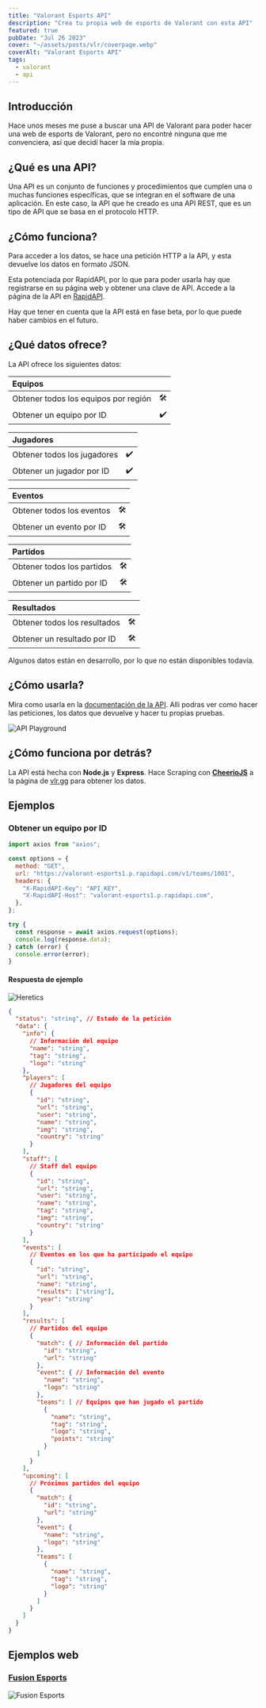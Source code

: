 ```yaml
---
title: "Valorant Esports API"
description: "Crea tu propia web de esports de Valorant con esta API"
featured: true
pubDate: "Jul 26 2023"
cover: "~/assets/posts/vlr/coverpage.webp"
coverAlt: "Valorant Esports API"
tags:
  - valorant
  - api
---
```


## Introducción

Hace unos meses me puse a buscar una API de Valorant para poder hacer una web de esports de Valorant, pero no encontré ninguna que me convenciera, así que decidí hacer la mía propia.

## ¿Qué es una API?

Una API es un conjunto de funciones y procedimientos que cumplen una o muchas funciones específicas, que se integran en el software de una aplicación. En este caso, la API que he creado es una API REST, que es un tipo de API que se basa en el protocolo HTTP.

## ¿Cómo funciona?

Para acceder a los datos, se hace una petición HTTP a la API, y esta devuelve los datos en formato JSON.

Esta potenciada por RapidAPI, por lo que para poder usarla hay que registrarse en su página web y obtener una clave de API. Accede a la página de la API en <a href="https://rapidapi.com/madorlix-F9ZSAPsIt3/api/valorant-esports1" target="_blank">RapidAPI</a>.

Hay que tener en cuenta que la API está en fase beta, por lo que puede haber cambios en el futuro.

## ¿Qué datos ofrece?

La API ofrece los siguientes datos:

| Equipos | |
| :----- | -: |
| Obtener todos los equipos por región | 🛠 |
| Obtener un equipo por ID | ✔️ |

| Jugadores | |
| :------- | -: |
| Obtener todos los jugadores | ✔️ |
| Obtener un jugador por ID | ✔️ |

| Eventos | |
| :----- | -: |
| Obtener todos los eventos | 🛠 |
| Obtener un evento por ID | 🛠 |

| Partidos | |
| :------ | -: |
| Obtener todos los partidos | 🛠 |
| Obtener un partido por ID | 🛠 |

| Resultados| |
| :-------- | -: |
| Obtener todos los resultados | 🛠 |
| Obtener un resultado por ID | 🛠 |

Algunos datos están en desarrollo, por lo que no están disponibles todavía.

## ¿Cómo usarla?

Mira como usarla en la <a href="https://vlrggapi-docs.vercel.app" target="_blank">documentación de la API</a>. Alli podras ver como hacer las peticiones, los datos que devuelve y hacer tu propias pruebas.

![API Playground](~/assets/posts/vlr/playground.webp)

## ¿Cómo funciona por detrás?

La API está hecha con **Node.js** y **Express**. Hace Scraping con <a href="https://cheerio.js.org" target="_blank">**CheerioJS**</a> a la página de <a href="https://vlr.gg" target="_blank">vlr.gg</a> para obtener los datos.

## Ejemplos

### Obtener un equipo por ID

```js title="(JavaScript) Axios"
import axios from "axios";

const options = {
  method: "GET",
  url: "https://valorant-esports1.p.rapidapi.com/v1/teams/1001",
  headers: {
    "X-RapidAPI-Key": "API_KEY",
    "X-RapidAPI-Host": "valorant-esports1.p.rapidapi.com",
  },
};

try {
  const response = await axios.request(options);
  console.log(response.data);
} catch (error) {
  console.error(error);
}
```

#### Respuesta de ejemplo

![Heretics](~/assets/posts/vlr/team.webp)

```json
{
  "status": "string", // Estado de la petición
  "data": {
    "info": {
      // Información del equipo
      "name": "string",
      "tag": "string",
      "logo": "string"
    },
    "players": [
      // Jugadores del equipo
      {
        "id": "string",
        "url": "string",
        "user": "string",
        "name": "string",
        "img": "string",
        "country": "string"
      }
    ],
    "staff": [
      // Staff del equipo
      {
        "id": "string",
        "url": "string",
        "user": "string",
        "name": "string",
        "tag": "string",
        "img": "string",
        "country": "string"
      }
    ],
    "events": [
      // Eventos en los que ha participado el equipo
      {
        "id": "string",
        "url": "string",
        "name": "string",
        "results": ["string"],
        "year": "string"
      }
    ],
    "results": [
      // Partidos del equipo
      {
        "match": { // Información del partido
          "id": "string",
          "url": "string"
        },
        "event": { // Información del evento
          "name": "string",
          "logo": "string"
        },
        "teams": [ // Equipos que han jugado el partido
          {
            "name": "string",
            "tag": "string",
            "logo": "string",
            "points": "string"
          }
        ]
      }
    ],
    "upcoming": [
      // Próximos partidos del equipo
      {
        "match": { 
          "id": "string",
          "url": "string"
        },
        "event": {
          "name": "string",
          "logo": "string"
        },
        "teams": [
          {
            "name": "string",
            "tag": "string",
            "logo": "string"
          }
        ]
      }
    ]
  }
}
```

## Ejemplos web

### <a href="https://fusiongg.vercel.app/teams/valorant" target="_blank">Fusion Esports</a>

![Fusion Esports](~/assets/posts/vlr/fusion.webp)
